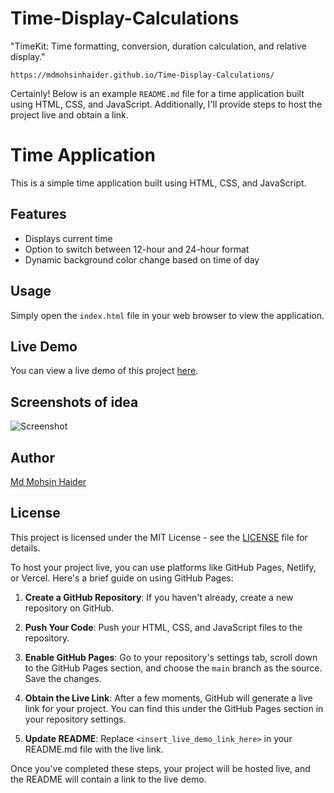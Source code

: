 # Time-Display-Calculations
"TimeKit: Time formatting, conversion, duration calculation, and relative display."

```
https://mdmohsinhaider.github.io/Time-Display-Calculations/
```
Certainly! Below is an example `README.md` file for a time application built using HTML, CSS, and JavaScript. Additionally, I'll provide steps to host the project live and obtain a link.

# Time Application

This is a simple time application built using HTML, CSS, and JavaScript.

## Features

- Displays current time
- Option to switch between 12-hour and 24-hour format
- Dynamic background color change based on time of day

## Usage

Simply open the `index.html` file in your web browser to view the application.

## Live Demo

You can view a live demo of this project [here](https://mdmohsinhaider.github.io/Time-Display-Calculations/).

## Screenshots of idea 

![Screenshot](https://chrome.google.com/webstore/detail/digital-clock-ce-7/ceppoilemjnhfdbkekhcnagmfnhokjgm?hl=en-GB)

## Author

[Md Mohsin Haider](https://github.com/MdMohsinHaider)

## License

This project is licensed under the MIT License - see the [LICENSE](LICENSE) file for details.


To host your project live, you can use platforms like GitHub Pages, Netlify, or Vercel. Here's a brief guide on using GitHub Pages:

1. **Create a GitHub Repository**: If you haven't already, create a new repository on GitHub.

2. **Push Your Code**: Push your HTML, CSS, and JavaScript files to the repository.

3. **Enable GitHub Pages**: Go to your repository's settings tab, scroll down to the GitHub Pages section, and choose the `main` branch as the source. Save the changes.

4. **Obtain the Live Link**: After a few moments, GitHub will generate a live link for your project. You can find this under the GitHub Pages section in your repository settings.

5. **Update README**: Replace `<insert_live_demo_link_here>` in your README.md file with the live link.

Once you've completed these steps, your project will be hosted live, and the README will contain a link to the live demo.
